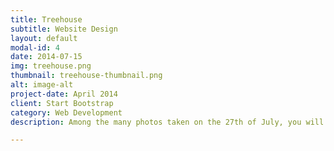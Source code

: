 ```yaml
---
title: Treehouse
subtitle: Website Design
layout: default
modal-id: 4
date: 2014-07-15
img: treehouse.png
thumbnail: treehouse-thumbnail.png
alt: image-alt
project-date: April 2014
client: Start Bootstrap
category: Web Development
description: Among the many photos taken on the 27th of July, you will notice we were still able to smile on that one. After a while, it becomes surprisingly hard...

---
```


